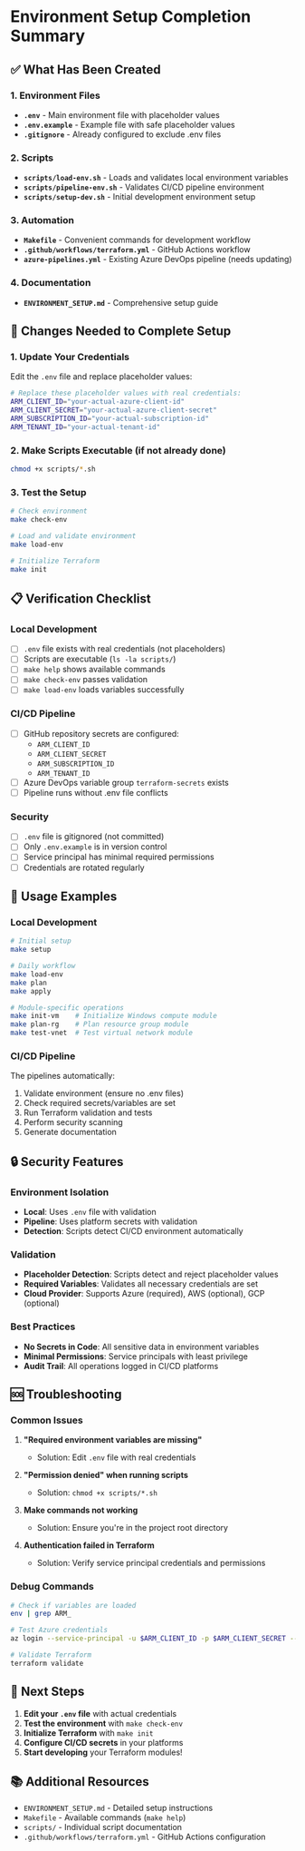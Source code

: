 # Environment Setup Completion Summary

## ✅ What Has Been Created

### 1. Environment Files
- **`.env`** - Main environment file with placeholder values
- **`.env.example`** - Example file with safe placeholder values
- **`.gitignore`** - Already configured to exclude .env files

### 2. Scripts
- **`scripts/load-env.sh`** - Loads and validates local environment variables
- **`scripts/pipeline-env.sh`** - Validates CI/CD pipeline environment
- **`scripts/setup-dev.sh`** - Initial development environment setup

### 3. Automation
- **`Makefile`** - Convenient commands for development workflow
- **`.github/workflows/terraform.yml`** - GitHub Actions workflow
- **`azure-pipelines.yml`** - Existing Azure DevOps pipeline (needs updating)

### 4. Documentation
- **`ENVIRONMENT_SETUP.md`** - Comprehensive setup guide

## 🔧 Changes Needed to Complete Setup

### 1. Update Your Credentials
Edit the `.env` file and replace placeholder values:

```bash
# Replace these placeholder values with real credentials:
ARM_CLIENT_ID="your-actual-azure-client-id"
ARM_CLIENT_SECRET="your-actual-azure-client-secret"
ARM_SUBSCRIPTION_ID="your-actual-subscription-id"
ARM_TENANT_ID="your-actual-tenant-id"
```

### 2. Make Scripts Executable (if not already done)
```bash
chmod +x scripts/*.sh
```

### 3. Test the Setup
```bash
# Check environment
make check-env

# Load and validate environment
make load-env

# Initialize Terraform
make init
```

## 📋 Verification Checklist

### Local Development
- [ ] `.env` file exists with real credentials (not placeholders)
- [ ] Scripts are executable (`ls -la scripts/`)
- [ ] `make help` shows available commands
- [ ] `make check-env` passes validation
- [ ] `make load-env` loads variables successfully

### CI/CD Pipeline
- [ ] GitHub repository secrets are configured:
  - `ARM_CLIENT_ID`
  - `ARM_CLIENT_SECRET`
  - `ARM_SUBSCRIPTION_ID`
  - `ARM_TENANT_ID`
- [ ] Azure DevOps variable group `terraform-secrets` exists
- [ ] Pipeline runs without .env file conflicts

### Security
- [ ] `.env` file is gitignored (not committed)
- [ ] Only `.env.example` is in version control
- [ ] Service principal has minimal required permissions
- [ ] Credentials are rotated regularly

## 🚀 Usage Examples

### Local Development
```bash
# Initial setup
make setup

# Daily workflow
make load-env
make plan
make apply

# Module-specific operations
make init-vm    # Initialize Windows compute module
make plan-rg    # Plan resource group module
make test-vnet  # Test virtual network module
```

### CI/CD Pipeline
The pipelines automatically:
1. Validate environment (ensure no .env files)
2. Check required secrets/variables are set
3. Run Terraform validation and tests
4. Perform security scanning
5. Generate documentation

## 🔒 Security Features

### Environment Isolation
- **Local**: Uses `.env` file with validation
- **Pipeline**: Uses platform secrets with validation
- **Detection**: Scripts detect CI/CD environment automatically

### Validation
- **Placeholder Detection**: Scripts detect and reject placeholder values
- **Required Variables**: Validates all necessary credentials are set
- **Cloud Provider**: Supports Azure (required), AWS (optional), GCP (optional)

### Best Practices
- **No Secrets in Code**: All sensitive data in environment variables
- **Minimal Permissions**: Service principals with least privilege
- **Audit Trail**: All operations logged in CI/CD platforms

## 🆘 Troubleshooting

### Common Issues

1. **"Required environment variables are missing"**
   - Solution: Edit `.env` file with real credentials

2. **"Permission denied" when running scripts**
   - Solution: `chmod +x scripts/*.sh`

3. **Make commands not working**
   - Solution: Ensure you're in the project root directory

4. **Authentication failed in Terraform**
   - Solution: Verify service principal credentials and permissions

### Debug Commands
```bash
# Check if variables are loaded
env | grep ARM_

# Test Azure credentials
az login --service-principal -u $ARM_CLIENT_ID -p $ARM_CLIENT_SECRET --tenant $ARM_TENANT_ID

# Validate Terraform
terraform validate
```

## 📝 Next Steps

1. **Edit your `.env` file** with actual credentials
2. **Test the environment** with `make check-env`
3. **Initialize Terraform** with `make init`
4. **Configure CI/CD secrets** in your platforms
5. **Start developing** your Terraform modules!

## 📚 Additional Resources

- `ENVIRONMENT_SETUP.md` - Detailed setup instructions
- `Makefile` - Available commands (`make help`)
- `scripts/` - Individual script documentation
- `.github/workflows/terraform.yml` - GitHub Actions configuration
